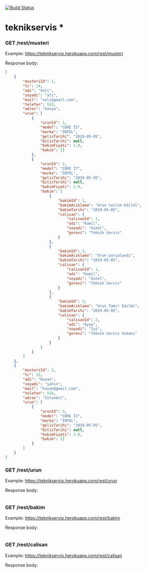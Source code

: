 [![Build Status](https://travis-ci.com/ahmetersxn/teknikservis.svg?branch=master)](https://travis-ci.com/ahmetersxn/teknikservis)

# teknikservis *





### GET /rest/musteri

Example: https://teknikservis.herokuapp.com/rest/musteri

Response body:

```json
[
    {
        "musteriId": 1,
        "tc": 14,
        "adi": "Veli",
        "soyadi": "ali",
        "mail": "veli@gmail.com",
        "telefon": 553,
        "adres": "konya",
        "urun": [
            {
                "urunId": 1,
                "model": "CORE İ5",
                "marka": "İNTEL",
                "gelisTarihi": "2019-05-05",
                "bitisTarihi": null,
                "bakimFiyati": 1.0,
                "bakim": []
            },
            {
                "urunId": 2,
                "model": "CORE İ7",
                "marka": "İNTEL",
                "gelisTarihi": "2019-05-05",
                "bitisTarihi": null,
                "bakimFiyati": 2.0,
                "bakim": [
                    {
                        "bakimId": 1,
                        "bakimAciklama": "Urun teslim Edildi",
                        "bakimTarihi": "2019-05-05",
                        "calisan": {
                            "calisanId": 1,
                            "adi": "Kamil",
                            "soyadi": "Güzel",
                            "gorevi": "Teknik Servis"
                        }
                    },
                    {
                        "bakimId": 2,
                        "bakimAciklama": "Urun parşalandı",
                        "bakimTarihi": "2019-05-05",
                        "calisan": {
                            "calisanId": 1,
                            "adi": "Kamil",
                            "soyadi": "Güzel",
                            "gorevi": "Teknik Servis"
                        }
                    },
                    {
                        "bakimId": 3,
                        "bakimAciklama": "Urun Tamir Edildi",
                        "bakimTarihi": "2019-05-05",
                        "calisan": {
                            "calisanId": 2,
                            "adi": "Ayşe",
                            "soyadi": "İyi",
                            "gorevi": "Teknik Servis Uzmanı"
                        }
                    }
                ]
            }
        ]
    },
    {
        "musteriId": 2,
        "tc": 15,
        "adi": "Hasan",
        "soyadi": "şahin",
        "mail": "hasan@gmail.com",
        "telefon": 554,
        "adres": "İstanbul",
        "urun": [
            {
                "urunId": 3,
                "model": "CORE İ3",
                "marka": "İNTEL",
                "gelisTarihi": "2019-05-05",
                "bitisTarihi": null,
                "bakimFiyati": 3.0,
                "bakim": []
            }
        ]
    }
]
```

### GET /rest/urun

Example: https://teknikservis.herokuapp.com/rest/urun

Response body:

```json

```

### GET /rest/bakim

Example: https://teknikservis.herokuapp.com/rest/bakim

Response body:

```json

```

### GET /rest/calisan

Example: https://teknikservis.herokuapp.com/rest/calisan

Response body:

```json

```
